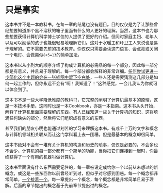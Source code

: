 # 只是事实
这本书并不是一本教科书，在每一章的结尾也没有题目。目的仅仅是为了让那些曾经想要知道那个黑不溜秋的箱子里面有什么的人更好的理解。当然，这本书也为那些想要获得计算机科学博士学位的人提供了更好的介绍。但同时家庭主妇、老年人以及可以阅读的孩子也能很轻易地理解它们。这对于水暖工和环卫工人来说也是易于理解的。它不需要先前的技术教育。你仅仅只需要会读这门语言、会点亮或关闭一个电灯、会做类似`8+5=13`的简单加法。

这本书以从小到大的顺序介绍了构成计算机的必需品的每一个部分，因此每一部分都是有意义，并且易于理解的。每一个部分都会解释的非常详细。<u>任何尝试更进一步简化这个主题的会在一张插图中留下空白处</u>，一些人还是需要猜测这几部分是如何一起工作的，但你永远不会有“啊！我知道了！”这种感觉，一会儿我认为你就可以体会到了。

这本书不是一些大学降低难度的教科书，它完整的阐明了计算机最基本的原理，这是一本技术手册，这同时也是一本Cookbook，亦是一本指南。这本书从头开始，解释了计算机里面需要理解的东西。有人已经知道一些关于计算机的知识，这将填满任何缺失的部分，然后将它们组织成有意义的东西。

甚至我们的朋友小明也能通过刻苦的学习来理解这本书。有成千上万的文字和概念与计算机领域相关联从而让这门学科看上去一团糟。但是最基本的概念却很简单。

这本书绝对不会有一堆有关计算机的构造和历史的琐事，仅仅是必要的，不会多也不会少。计算机的每一部分都有一个简单的功能，当你把它们连接到一起时，你最终获得了一个有用的机器叫做计算机。

这本书里面没有什么东西需要记住的，每一章被设定成给你一个以前从未想过的新概念，或这是一些东西你以前曾经听到过，但似乎对它感到困惑。每一个概念都非常简单，<u>一个接着一个</u>。每一章提出一个概念，每个概念都是非常简单且易于理解。后面的章节提出的概念基于先前章节提出过的概念。
